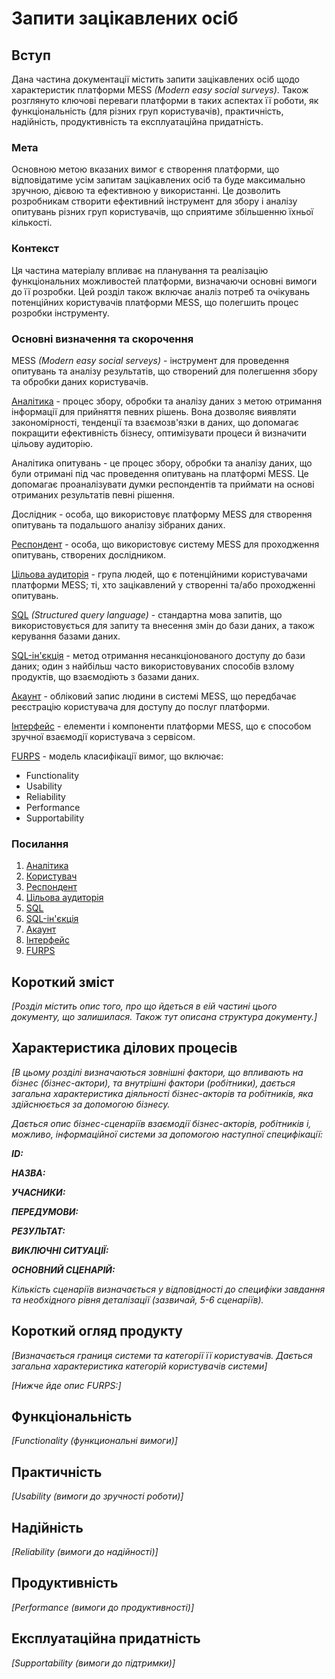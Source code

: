 # Запити зацікавлених осіб

## Вступ

Дана частина документації містить запити зацікавлених осіб щодо характеристик платформи MESS *(Modern easy social surveys)*. Також розглянуто ключові переваги платформи в таких аспектах її роботи, як функціональність (для різних груп користувачів), практичність, надійність, продуктивність та експлуатаційна придатність.

### Мета 

Основною метою вказаних вимог є створення платформи, що відповідатиме усім запитам зацікавлених осіб та буде максимально зручною, дієвою та ефективною у використанні. Це дозволить розробникам створити ефективний інструмент для збору і аналізу опитувань різних груп користувачів, що сприятиме збільшенню їхньої кількості.

### Контекст

Ця частина матеріалу впливає на планування та реалізацію функціональних можливостей платформи, визначаючи основні вимоги до її розробки. 
Цей розділ також включає аналіз потреб та очікувань потенційних користувачів платформи MESS, що полегшить процес розробки інструменту.

### Основні визначення та скорочення

MESS *(Modern easy social serveys)* - інструмент для проведення опитувань та аналізу результатів, що створений для полегшення збору та обробки даних користувачів.

[Аналітика](https://web-promo.ua/ua/blog/analityka-ta-zvitnist-shho-cze-take-i-yaka-mizh-nymy-riznyczya/) - процес збору, обробки та аналізу даних з метою отримання інформації для прийняття певних рішень. Вона дозволяє виявляти закономірності, тенденції та взаємозв'язки в даних, що допомагає покращити ефективність бізнесу, оптимізувати процеси й визначити цільову аудиторію.

Аналітика опитувань - це процес збору, обробки та аналізу даних, що були отримані під час проведення опитувань на платформі MESS. Це допомагає проаналізувати думки респондентів та приймати на основі отриманих результатів певні рішення.

Дослідник - особа, що використовує платформу MESS для створення опитувань та подальшого аналізу зібраних даних.

[Респондент](https://uk.wikipedia.org/wiki/%D0%A0%D0%B5%D1%81%D0%BF%D0%BE%D0%BD%D0%B4%D0%B5%D0%BD%D1%82) - особа, що використовує систему MESS для проходження опитувань, створених дослідником.

[Цільова аудиторія](https://esputnik.com/uk/slovnyk-email-marketologa/cilova-auditoriya) - група людей, що є потенційними користувачами платформи MESS; ті, хто зацікавлений у створенні та/або проходженні опитувань.

[SQL](https://acode.com.ua/sql-intro/) *(Structured query language)* - стандартна мова запитів, що використовується для запиту та внесення змін до бази даних, а також керування базами даних.

[SQL-ін'єкція](https://training.qatestlab.com/blog/technical-articles/security-testing-sql-injection/) - метод отримання несанкціонованого доступу до бази даних; один з найбільш часто використовуваних способів взлому продуктів, що взаємодіють з базами даних.

[Акаунт](https://vue.gov.ua/%D0%90%D0%BA%D0%B0%D1%83%D0%BD%D1%82) - обліковий запис людини в системі MESS, що передбачає реєстрацію користувача для доступу до послуг платформи.

[Інтерфейс](https://sven.ua/ua/service/glossary/ukr/11/) - елементи і компоненти платформи MESS, що є способом зручної взаємодії користувача з сервісом.

[FURPS](https://uk.wikipedia.org/wiki/FURPS) - модель класифікації вимог, що включає:
- Functionality
- Usability
- Reliability
- Performance
- Supportability

### Посилання

1. [Аналітика](https://web-promo.ua/ua/blog/analityka-ta-zvitnist-shho-cze-take-i-yaka-mizh-nymy-riznyczya/)
2. [Користувач](https://uk.wikipedia.org/wiki/%D0%9A%D0%BE%D1%80%D0%B8%D1%81%D1%82%D1%83%D0%B2%D0%B0%D1%87_(%D1%96%D0%BD%D1%84%D0%BE%D1%80%D0%BC%D0%B0%D1%82%D0%B8%D0%BA%D0%B0))
3. [Респондент](https://uk.wikipedia.org/wiki/%D0%A0%D0%B5%D1%81%D0%BF%D0%BE%D0%BD%D0%B4%D0%B5%D0%BD%D1%82)
4. [Цільова аудиторія](https://esputnik.com/uk/slovnyk-email-marketologa/cilova-auditoriya)
5. [SQL](https://acode.com.ua/sql-intro/)
6. [SQL-ін'єкція](https://training.qatestlab.com/blog/technical-articles/security-testing-sql-injection/)
7. [Акаунт](https://vue.gov.ua/%D0%90%D0%BA%D0%B0%D1%83%D0%BD%D1%82)
8. [Інтерфейс](https://sven.ua/ua/service/glossary/ukr/11/)
9. [FURPS](https://uk.wikipedia.org/wiki/FURPS)


## Короткий зміст

*[Розділ містить опис того, про що йдеться в еій частині цього документу, що залишилася. 
Також тут описана структура документу.]*

## Характеристика ділових процесів

*[В цьому розділі визначаються зовнішні фактори, що впливають на бізнес (бізнес-актори), 
та внутрішні фактори (робітники), дається загальна характеристика діяльності бізнес-акторів 
та робітників, яка здійснюється за допомогою бізнесу.*

*Дається опис бізнес-сценаріїв взаємодії бізнес-акторів, робітників і, можливо, інформаційної системи за допомогою наступної
специфікації:*

   
***ID:***
    
***НАЗВА:***
    
***УЧАСНИКИ:***

***ПЕРЕДУМОВИ:***

***РЕЗУЛЬТАТ:***

***ВИКЛЮЧНІ СИТУАЦІЇ:***

***ОСНОВНИЙ СЦЕНАРІЙ:***

*Кількість сценаріїв визначається у відповідності до специфіки завдання та необхідного 
рівня деталізації (зазвичай, 5-6 сценаріїв).*

## Короткий огляд продукту

*[Визначається границя системи та категорії її користувачів. Дається загальна характеристика категорій користувачів
системи]*

*[Нижче йде опис FURPS:]*


## Функціональність

*[Functionality (функциональні вимоги)]*

## Практичність

*[Usability (вимоги до зручності роботи)]*

## Надійність

*[Reliability (вимоги до надійності)]*

## Продуктивність

*[Performance (вимоги до продуктивності)]*

## Експлуатаційна придатність

*[Supportability (вимоги до підтримки)]*
